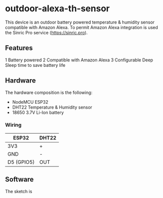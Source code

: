 # outdoor-alexa-th-sensor

This device is an outdoor battery powered temperature & humidity sensor compatible with Amazon Alexa. To permit Amazon Alexa integration is used the Sinric Pro service (https://sinric.pro).

## Features

1 Battery powered
2 Compatible with Amazon Alexa
3 Configurable Deep Sleep time to save battery life

## Hardware

The hardware composition is the following:
* NodeMCU ESP32
* DHT22 Temperature & Humidity sensor
* 18650 3.7V Li-Ion battery

### Wiring

 ESP32     | DHT22
 --------- | -----
 3V3       | +
 GND       | -
 D5 (GPIO5)| OUT
 
 ## Software
 
 The sketch is 

